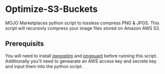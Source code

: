 # Optimize-S3-Buckets
MOJO Marketplaces python script to lossless compress PNG & JPGS. This script will recursivly compress your image files stored on Amazon AWS S3.
## Prerequisits
You will need to install [jpegoptim](https://github.com/tjko/jpegoptim) and [pngquant](http://pngquant.org) before running this script. Additionally you'll need to genearate an AWS access key and secrete key and input them into the python script.
